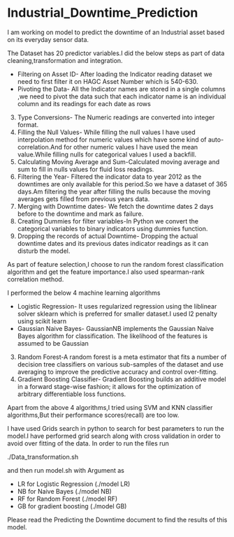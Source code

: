 # Industrial_Downtime_Prediction

I am working on model to predict the downtime of an Industrial asset based on its everyday sensor data.


The Dataset has 20 predictor variables.I did the below steps as part of data cleaning,transformation and integration.
- Filtering on Asset ID- After loading the Indicator reading dataset we need to first filter it on HAGC Asset Number which is 540-630.
- Pivoting the Data- All the Indicator names are stored in a single columns ,we need to pivot the data such that each indicator name is an individual column and its readings for each date as rows
3. Type Conversions-  The Numeric readings are converted into integer format.
4. Filling the Null Values- While filling the null values I have used interpolation method for numeric values which have some kind of auto-correlation.And for other numeric values I have used the mean value.While filling nulls for categorical values I used a backfill.
5. Calculating Moving Average and Sum-Calculated moving average and sum to fill in nulls values for fluid loss readings.
6. Filtering the Year- Filtered the indicator data to year 2012 as the downtimes are only available for this period.So we have a dataset of 365 days.Am filtering the year after filling the nulls because the moving averages gets filled from previous years data.
7. Merging with Downtime dates- We fetch the downtime dates 2 days before to the downtime and mark as failure.
8. Creating Dummies for filter variables-In Python we convert the categorical variables to binary indicators using dummies function.
9. Dropping the records of actual Downtime- Dropping the actual downtime dates and its previous dates indicator readings as it can disturb the model.



As part of feature selection,I choose to run the random forest classification algorithm and get the feature importance.I also used spearman-rank correlation method.



I performed the below 4 machine learning algorithms
- Logistic Regression- It uses regularized regression using the liblinear solver sklearn which is preferred for smaller dataset.I used l2 penalty using scikit learn
- Gaussian Naive Bayes-  GaussianNB implements the Gaussian Naive Bayes algorithm for classification. The likelihood of the features is assumed to be Gaussian
3. Random Forest-A random forest is a meta estimator that fits a number of decision tree classifiers on various sub-samples of the dataset and use averaging to improve the predictive accuracy and control over-fitting.
4. Gradient Boosting Classifier- Gradient Boosting builds an additive model in a forward stage-wise fashion; it allows for the optimization of arbitrary differentiable loss functions. 

Apart from the above 4 algorithms,I tried using SVM and KNN classifier algorithms,But their performance scores(recall) are too low.

I have used Grids search in python to search for best parameters to run the model.I have performed grid search along with cross validation in order to avoid over fitting of the data.
In order to run the files run

./Data_transformation.sh

and then run model.sh with Argument as 
- LR for Logistic Regression  (./model LR)
- NB for Naive Bayes          (./model NB)  
- RF for Random Forest        (./model RF)
- GB for gradient boosting    (./model GB)

Please read the Predicting the Downtime document to find the results of this model.
